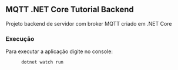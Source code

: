 ## MQTT .NET Core Tutorial Backend

Projeto backend de servidor com broker MQTT criado em .NET Core

### Execução

Para executar a aplicação digite no console:

```
      dotnet watch run

```

